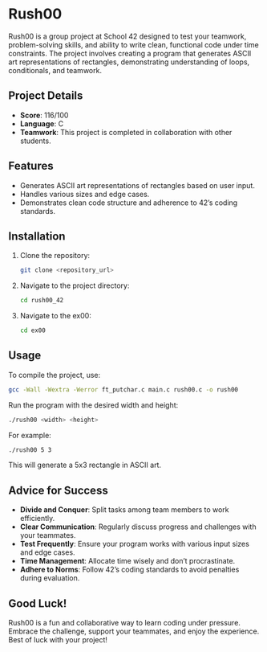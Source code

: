 # Rush00

Rush00 is a group project at School 42 designed to test your teamwork, problem-solving skills, and ability to write clean, functional code under time constraints. The project involves creating a program that generates ASCII art representations of rectangles, demonstrating understanding of loops, conditionals, and teamwork.

## Project Details
- **Score**: 116/100
- **Language**: C
- **Teamwork**: This project is completed in collaboration with other students.

## Features
- Generates ASCII art representations of rectangles based on user input.
- Handles various sizes and edge cases.
- Demonstrates clean code structure and adherence to 42’s coding standards.

## Installation
1. Clone the repository:
   ```bash
   git clone <repository_url>
   ```
2. Navigate to the project directory:
   ```bash
   cd rush00_42
   ```
3. Navigate to the ex00:
   ```bash
   cd ex00
   ```  
## Usage
To compile the project, use:
```bash
gcc -Wall -Wextra -Werror ft_putchar.c main.c rush00.c -o rush00
```

Run the program with the desired width and height:
```bash
./rush00 <width> <height>
```
For example:
```bash
./rush00 5 3
```
This will generate a 5x3 rectangle in ASCII art.

## Advice for Success
- **Divide and Conquer**: Split tasks among team members to work efficiently.
- **Clear Communication**: Regularly discuss progress and challenges with your teammates.
- **Test Frequently**: Ensure your program works with various input sizes and edge cases.
- **Time Management**: Allocate time wisely and don’t procrastinate.
- **Adhere to Norms**: Follow 42’s coding standards to avoid penalties during evaluation.

## Good Luck!
Rush00 is a fun and collaborative way to learn coding under pressure. Embrace the challenge, support your teammates, and enjoy the experience. Best of luck with your project!

